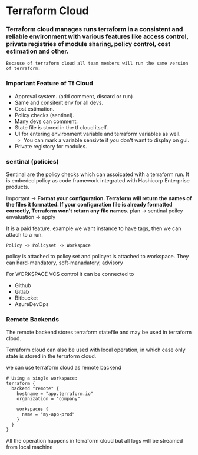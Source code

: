 # Terraform Cloud

### Terraform cloud manages runs terraform in a consistent and reliable environment with various features like access control, private registries of module sharing, policy control, cost estimation and other.

```Because of terraform cloud all team members will run the same version of terraform.```

### Important Feature of Tf Cloud
- Approval system. (add comment, discard or run)
- Same and consitent env for all devs.
- Cost estimation.
- Policy checks (sentinel).
- Many devs can comment.
- State file is stored in the tf cloud itself.
- UI for entering environment variable and terraform variables as well.
  - You can mark a variable sensivte if you don't want to display on gui.
- Private registory for modules.


### sentinal (policies)

Sentinal are the policy checks which can assoicated with a terraform run.
It is embeded policy as code framework integrated with Hashicorp Enterprise products.

Important -> 
**Format your configuration. Terraform will return the names of the files it formatted. If your configuration file is already formatted correctly, Terraform won't return any file names.**
plan -> sentinal poilcy envaluation -> apply

It is a paid feature.
example we want instance to have tags, then we can attach to a run.

```
Policy -> Policyset -> Workspace
```
policy is attached to policy set and policyet is attached to workspace.
They can hard-mandatory, soft-manadatory, advisory

For WORKSPACE  VCS control it can be connected to
- Github
- Gitlab
- Bitbucket
- AzureDevOps



### Remote Backends
The remote backend stores terraform statefile and may be used in terraform cloud.

Terraform cloud can also be used with local operation, in which case only state is stored in the terraform cloud.


we can use terraform cloud as remote backend

```
# Using a single workspace:
terraform {
  backend "remote" {
    hostname = "app.terraform.io"
    organization = "company"

    workspaces {
      name = "my-app-prod"
    }
  }
}
```
All the operation happens in terraform cloud but all logs will be streamed from local machine

